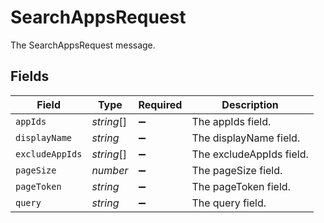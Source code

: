 # SearchAppsRequest

The SearchAppsRequest message.


## Fields

| Field                    | Type                     | Required                 | Description              |
| ------------------------ | ------------------------ | ------------------------ | ------------------------ |
| `appIds`                 | *string*[]               | :heavy_minus_sign:       | The appIds field.        |
| `displayName`            | *string*                 | :heavy_minus_sign:       | The displayName field.   |
| `excludeAppIds`          | *string*[]               | :heavy_minus_sign:       | The excludeAppIds field. |
| `pageSize`               | *number*                 | :heavy_minus_sign:       | The pageSize field.      |
| `pageToken`              | *string*                 | :heavy_minus_sign:       | The pageToken field.     |
| `query`                  | *string*                 | :heavy_minus_sign:       | The query field.         |